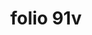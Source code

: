 ---
layout: edition
title: folio 91v
manuscript: Turin, Biblioteca Nazionale, MS N.III.19
sigla: T
iip: t091v.tif
milestone: 182
---